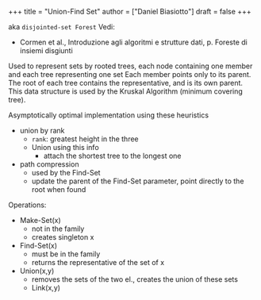 +++
title = "Union-Find Set"
author = ["Daniel Biasiotto"]
draft = false
+++

aka `disjointed-set Forest`
Vedi:

-   Cormen et al., Introduzione agli algoritmi e strutture dati, p. Foreste di insiemi disgiunti

Used to represent sets by rooted trees, each node containing one member and each tree representing one set
Each member points only to its parent. The root of each tree contains the representative, and is its own parent.
This data structure is used by the Kruskal Algorithm (minimum covering tree).

Asymptotically optimal implementation using these heuristics

-   union by rank
    -   `rank`: greatest height in the three
    -   Union using this info
        -   attach the shortest tree to the longest one
-   path compression
    -   used by the Find-Set
    -   update the parent of the Find-Set parameter, point directly to the root when found

Operations:

-   Make-Set(x)
    -   not in the family
    -   creates singleton x
-   Find-Set(x)
    -   must be in the family
    -   returns the representative of the set of x
-   Union(x,y)
    -   removes the sets of the two el., creates the union of these sets
    -   Link(x,y)
